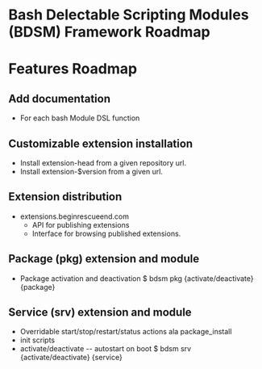 # Bash Delectable Scripting Modules (BDSM) Framework Roadmap

Features Roadmap
====================

## Add documentation
* For each bash Module DSL function

## Customizable extension installation
* Install extension-head from a given repository url.
* Install extension-$version from a given url.

## Extension distribution
* extensions.beginrescueend.com
  * API for publishing extensions
  * Interface for browsing published extensions.

## Package (pkg) extension and module
* Package activation and deactivation
  $ bdsm pkg {activate/deactivate} {package}

## Service (srv) extension and module
* Overridable start/stop/restart/status actions ala package_install
* init scripts
* activate/deactivate -- autostart on boot
  $ bdsm srv {activate/deactivate} {service}

